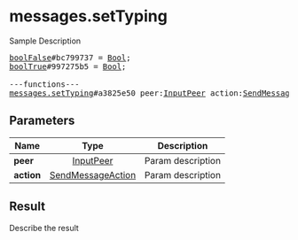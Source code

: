 # messages.setTyping

Sample Description

<pre>
<a href="../constructor/boolFalse">boolFalse</a>#bc799737 = <a href="../type/Bool.md">Bool</a>;
<a href="../constructor/boolTrue">boolTrue</a>#997275b5 = <a href="../type/Bool.md">Bool</a>;

---functions---
<a href="../method/messages.setTyping.md">messages.setTyping</a>#a3825e50 peer:<a href="../type/InputPeer.md">InputPeer</a> action:<a href="../type/SendMessageAction.md">SendMessageAction</a> = <a href="../type/Bool.md">Bool</a>;
</pre>

## Parameters

| Name | Type | Description |
|------|:----:|-------------|
| **peer** | [InputPeer](../type/InputPeer.md) | Param description |
| **action** | [SendMessageAction](../type/SendMessageAction.md) | Param description |

## Result

Describe the result

